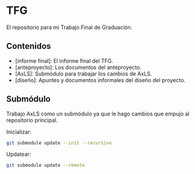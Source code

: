 # TFG

El repositorio para mi Trabajo Final de Graduación.

## Contenidos

- [informe final]: El informe final del TFG.
- [anteproyecto]: Los documentos del anteproyecto.
- [AxLS]: Submódulo para trabajar los cambios de AxLS.
- [diseño]: Apuntes y documentos informales del diseño del proyecto.

## Submódulo

Trabajo AxLS como un submódulo ya que le hago cambios que empujo al repositorio
principal.

Inicializar:

```sh
git submodule update --init --recursive
```

Updatear:

```sh
git submodule update --remote
```
